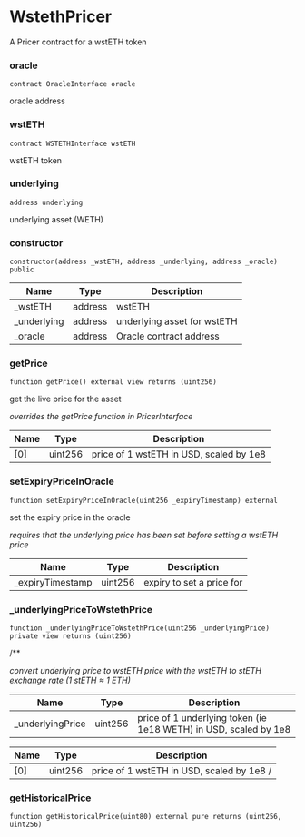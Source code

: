 # WstethPricer

A Pricer contract for a wstETH token

### oracle

```solidity
contract OracleInterface oracle
```

oracle address

### wstETH

```solidity
contract WSTETHInterface wstETH
```

wstETH token

### underlying

```solidity
address underlying
```

underlying asset (WETH)

### constructor

```solidity
constructor(address _wstETH, address _underlying, address _oracle) public
```

| Name | Type | Description |
| ---- | ---- | ----------- |
| _wstETH | address | wstETH |
| _underlying | address | underlying asset for wstETH |
| _oracle | address | Oracle contract address |

### getPrice

```solidity
function getPrice() external view returns (uint256)
```

get the live price for the asset

_overrides the getPrice function in PricerInterface_

| Name | Type | Description |
| ---- | ---- | ----------- |
| [0] | uint256 | price of 1 wstETH in USD, scaled by 1e8 |

### setExpiryPriceInOracle

```solidity
function setExpiryPriceInOracle(uint256 _expiryTimestamp) external
```

set the expiry price in the oracle

_requires that the underlying price has been set before setting a wstETH price_

| Name | Type | Description |
| ---- | ---- | ----------- |
| _expiryTimestamp | uint256 | expiry to set a price for |

### _underlyingPriceToWstethPrice

```solidity
function _underlyingPriceToWstethPrice(uint256 _underlyingPrice) private view returns (uint256)
```

/**

_convert underlying price to wstETH price with the wstETH to stETH exchange rate (1 stETH ≈ 1 ETH)_

| Name | Type | Description |
| ---- | ---- | ----------- |
| _underlyingPrice | uint256 | price of 1 underlying token (ie 1e18 WETH) in USD, scaled by 1e8 |

| Name | Type | Description |
| ---- | ---- | ----------- |
| [0] | uint256 | price of 1 wstETH in USD, scaled by 1e8 / |

### getHistoricalPrice

```solidity
function getHistoricalPrice(uint80) external pure returns (uint256, uint256)
```

